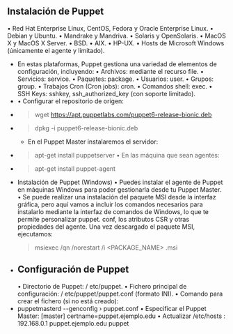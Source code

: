 ## Instalación de Puppet
• Red Hat Enterprise Linux, CentOS, Fedora y Oracle Enterprise Linux.
• Debian y Ubuntu.
• Mandrake y Mandriva.
• Solaris y OpenSolaris.
• MacOS X y MacOS X Server.
• BSD.
• AIX.
• HP-UX.
• Hosts de Microsoft Windows (únicamente el agente y limitado).
- En estas plataformas, Puppet gestiona una variedad de elementos de configuración,
  incluyendo:
  • Archivos: mediante el recurso file.
  • Servicios: service.
  • Paquetes: package.
  • Usuarios: user.
  • Grupos: group.
  • Trabajos Cron (Cron jobs): cron.
  • Comandos shell: exec.
  • SSH Keys: sshkey, ssh_authorized_key (con soporte limitado).
- • Configurar el repositorio de origen:
- > wget https://apt.puppetlabs.com/puppet6-release-bionic.deb
- > dpkg -i puppet6-release-bionic.deb
  * En el Puppet Master instalaremos el servidor:
- > apt-get install puppetserver
  • En las máquina que sean agentes:
- > apt-get install puppet-agent
- Instalación de Puppet (Windows)
  • Puedes instalar el agente de Puppet en máquinas Windows para poder gestionarla desde
  tu Puppet Master.
  • Se puede realizar una instalación del paquete MSI desde la interfaz gráfica, pero aquí
  vamos a incluir los comandos necesarios para instalarlo mediante la interfaz de comandos
  de Windows, lo que te permite personalizar puppet. conf, los atributos CSR y otras
  propiedades del agente. Una vez descargado el paquete MSI, ejecutamos:
  > msiexec /qn /norestart /i <PACKAGE_NAME> .msi
- ## Configuración de Puppet 
  • Directorio de Puppet: / etc/puppet.
  • Fichero principal de configuración: / etc/puppet/puppet.conf (formato INI).
  • Comando para crear el fichero (si no está creado):
- puppetmasterd --genconfig › puppet.conf
  • Especificar el Puppet Master:
  [master]
  certname=puppet.ejemplo.edu
  • Actualizar /etc/hosts :
  192.168.0.1 puppet.ejemplo.edu puppet